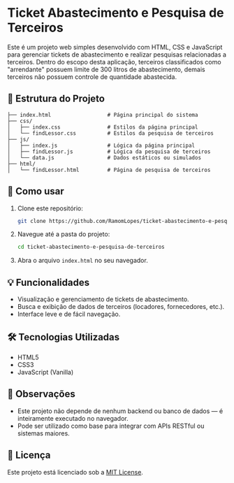 # Ticket Abastecimento e Pesquisa de Terceiros

Este é um projeto web simples desenvolvido com HTML, CSS e JavaScript para gerenciar tickets de abastecimento e realizar pesquisas relacionadas a terceiros. Dentro do escopo desta aplicação, terceiros classificados como "arrendante" possuem limite de 300 litros de abastecimento, demais terceiros não possuem controle de quantidade abastecida.

## 📁 Estrutura do Projeto

```
├── index.html                  # Página principal do sistema
├── css/
│   ├── index.css               # Estilos da página principal
│   └── findLessor.css          # Estilos da pesquisa de terceiros
├── js/
│   ├── index.js                # Lógica da página principal
│   ├── findLessor.js           # Lógica da pesquisa de terceiros
│   └── data.js                 # Dados estáticos ou simulados
├── html/
│   └── findLessor.html         # Página de pesquisa de terceiros
```

## 🚀 Como usar

1. Clone este repositório:
   ```bash
   git clone https://github.com/RamomLopes/ticket-abastecimento-e-pesquisa-de-terceiros.git
   ```

2. Navegue até a pasta do projeto:
   ```bash
   cd ticket-abastecimento-e-pesquisa-de-terceiros
   ```

3. Abra o arquivo `index.html` no seu navegador.

## 💡 Funcionalidades

- Visualização e gerenciamento de tickets de abastecimento.
- Busca e exibição de dados de terceiros (locadores, fornecedores, etc.).
- Interface leve e de fácil navegação.

## 🛠 Tecnologias Utilizadas

- HTML5
- CSS3
- JavaScript (Vanilla)

## 📌 Observações

- Este projeto não depende de nenhum backend ou banco de dados — é inteiramente executado no navegador.
- Pode ser utilizado como base para integrar com APIs RESTful ou sistemas maiores.

## 📄 Licença

Este projeto está licenciado sob a [MIT License](LICENSE).
